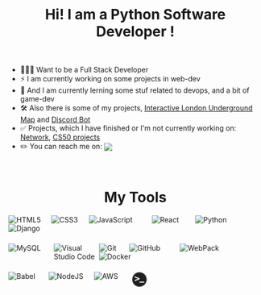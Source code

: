 <br/>
  <h1 align="center">
     Hi! I am a Python Software Developer ! 
  </h1>
<br/>

  - 👨🏽‍💻 Want to be a Full Stack Developer
  - ⚡ I am currently working on some projects in web-dev
  - 📌 And I am currently lerning some stuf related to devops, and a bit of game-dev
  - 🛠️ Also there is some of my projects, [Interactive London Underground Map](https://github.com/Ledaryy/london_underground) and [Discord Bot](https://github.com/Ledaryy/Discord-bot)
  - ✅ Projects, which I have finished or I'm not currently working on: [Network](https://github.com/Ledaryy/Simple-twitter), [CS50 projects](https://github.com/Ledaryy/CS50-projects)
  - ✏️ You can reach me on: <a href="mailto:andras.kulisov@gmail.com"><img align="center" src="https://img.shields.io/badge/Gmail-D14836?style=for-the-badge&logo=gmail&logoColor=white"></a>

<br/>
  
  <h1 align="center">My Tools</h1>
    <img align="left" alt="HTML5" width="85px" src="https://img.shields.io/badge/HTML5-E34F26?style=for-the-badge&logo=html5&logoColor=white" />
    <img align="left" alt="CSS3" width="75px" src="https://img.shields.io/badge/CSS3-1572B6?style=for-the-badge&logo=css3&logoColor=white" />
    <img align="left" alt="JavaScript" width="125px" src="https://img.shields.io/badge/JavaScript-F7DF1E?style=for-the-badge&logo=javascript&logoColor=black" />
    <img align="left" alt="React" width="86px" src="https://img.shields.io/badge/React-20232A?style=for-the-badge&logo=react&logoColor=61DAFB" />
    <img align="left" alt="Python" width="96px" src="https://img.shields.io/badge/Python-FFFFFF?style=for-the-badge&logo=python&logoColor=blue" />
    <img align="left" alt="Django" width="90px" src="https://img.shields.io/badge/Django-092D1F?style=for-the-badge&logo=django&logoColor=white"/>
    <br/>
    <h1 align="center"></h1>
    <img align="left" alt="MySQL" width="90px" src="https://img.shields.io/badge/MySQL-00000F?style=for-the-badge&logo=mysql&logoColor=white"/>
    <img align="left" alt="Visual Studio Code" width="90px" src="https://img.shields.io/badge/VS_Code-0078D4?style=for-the-badge&logo=visual%20studio%20code&logoColor=white" />
    <img align="left" alt="Git" width="60px" src="https://img.shields.io/badge/Git-F05032?style=for-the-badge&logo=git&logoColor=white" />
    <img align="left" alt="GitHub" width="100px" src="https://img.shields.io/badge/GitHub-100000?style=for-the-badge&logo=github&logoColor=white" />
    <img align="left" alt="WebPack" width="100px" src="https://img.shields.io/badge/WebPack-F7F7F7?style=for-the-badge&logo=webpack&logoColor=1579C1" />
    <img align="left" alt="Docker" width="90px" src="https://img.shields.io/badge/Docker-F7F7F7?style=for-the-badge&logo=docker&logoColor=099CEC" />
    <br/>
    <h1 align="center"></h1>
    <img align="left" alt="Babel" width="80px" src="https://img.shields.io/badge/Babel-323330?style=for-the-badge&logo=babel&logoColor=yellow" />
    <img align="left" alt="NodeJS" width="90px" src="https://img.shields.io/badge/NodeJS-7CB701?style=for-the-badge&logo=node.js&logoColor=313131" />
    <img align="left" alt="AWS" width="75px" src="https://img.shields.io/badge/AWS-232F3F?style=for-the-badge&logo=amazon-AWS&logoColor=FF9800" />
    <img align="left" alt="Terminal" width="30px" src="https://raw.githubusercontent.com/github/explore/80688e429a7d4ef2fca1e82350fe8e3517d3494d/topics/terminal/terminal.png" />
<br/>
